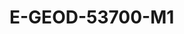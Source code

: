 # E-GEOD-53700-M1
<script type="application/ld+json">

  {
    "@context": "https://schema.org/",
    "@type": "ChemicalSubstance",
    "http://purl.org/dc/terms/conformsTo":
      {
        "@type": "CreativeWork",
        "@id": "https://bioschemas.org/profiles/ChemicalSubstance/0.4-RELEASE/"
      },
    "name": "E-GEOD-53700-M1",
    "@id":"wiki:E-2DGEOD-2D53700-2DM1",
  }
</script>

